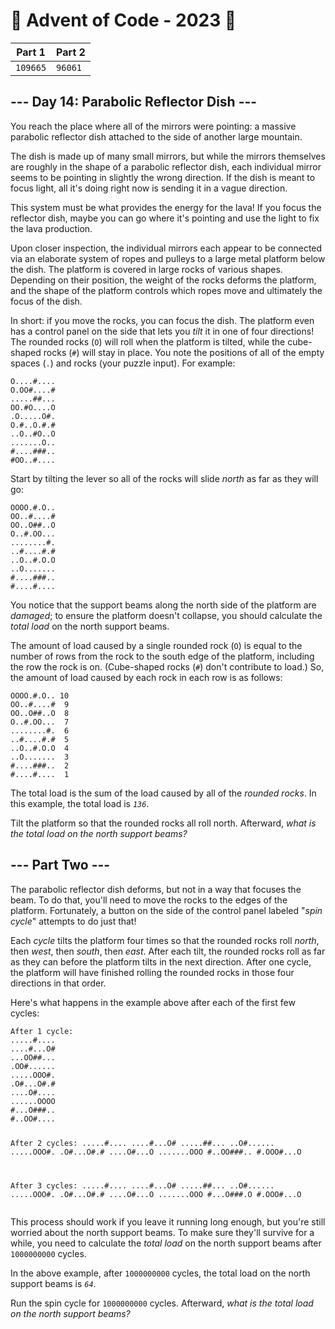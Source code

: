 # 🎄 Advent of Code - 2023 🎄
| Part 1 | Part 2 |
| ------ | ------ |
| `109665` | `96061` |

<h2>--- Day 14: Parabolic Reflector Dish ---</h2><p>You reach the place where all of the mirrors were pointing: a massive parabolic reflector dish <span title="Why, where do you attach YOUR massive parabolic reflector dishes?">attached</span> to the side of another large mountain.</p>
<p>The dish is made up of many small mirrors, but while the mirrors themselves are roughly in the shape of a parabolic reflector dish, each individual mirror seems to be pointing in slightly the wrong direction. If the dish is meant to focus light, all it's doing right now is sending it in a vague direction.</p>
<p>This system must be what provides the energy for the lava! If you focus the reflector dish, maybe you can go where it's pointing and use the light to fix the lava production.</p>
<p>Upon closer inspection, the individual mirrors each appear to be connected via an elaborate system of ropes and pulleys to a large metal platform below the dish. The platform is covered in large rocks of various shapes. Depending on their position, the weight of the rocks deforms the platform, and the shape of the platform controls which ropes move and ultimately the focus of the dish.</p>
<p>In short: if you move the rocks, you can focus the dish. The platform even has a control panel on the side that lets you <em>tilt</em> it in one of four directions! The rounded rocks (<code>O</code>) will roll when the platform is tilted, while the cube-shaped rocks (<code>#</code>) will stay in place. You note the positions of all of the empty spaces (<code>.</code>) and rocks (your puzzle input). For example:</p>
<pre><code>O....#....
O.OO#....#
.....##...
OO.#O....O
.O.....O#.
O.#..O.#.#
..O..#O..O
.......O..
#....###..
#OO..#....
</code></pre>
<p>Start by tilting the lever so all of the rocks will slide <em>north</em> as far as they will go:</p>
<pre><code>OOOO.#.O..
OO..#....#
OO..O##..O
O..#.OO...
........#.
..#....#.#
..O..#.O.O
..O.......
#....###..
#....#....
</code></pre>
<p>You notice that the support beams along the north side of the platform are <em>damaged</em>; to ensure the platform doesn't collapse, you should calculate the <em>total load</em> on the north support beams.</p>
<p>The amount of load caused by a single rounded rock (<code>O</code>) is equal to the number of rows from the rock to the south edge of the platform, including the row the rock is on. (Cube-shaped rocks (<code>#</code>) don't contribute to load.) So, the amount of load caused by each rock in each row is as follows:</p>
<pre><code>OOOO.#.O.. 10
OO..#....#  9
OO..O##..O  8
O..#.OO...  7
........#.  6
..#....#.#  5
..O..#.O.O  4
..O.......  3
#....###..  2
#....#....  1
</code></pre>
<p>The total load is the sum of the load caused by all of the <em>rounded rocks</em>. In this example, the total load is <code><em>136</em></code>.</p>
<p>Tilt the platform so that the rounded rocks all roll north. Afterward, <em>what is the total load on the north support beams?</em></p>

<h2 id="part2">--- Part Two ---</h2><p>The parabolic reflector dish deforms, but not in a way that focuses the beam. To do that, you'll need to move the rocks to the edges of the platform. Fortunately, a button on the side of the control panel labeled "<em>spin cycle</em>" attempts to do just that!</p>
<p>Each <em>cycle</em> tilts the platform four times so that the rounded rocks roll <em>north</em>, then <em>west</em>, then <em>south</em>, then <em>east</em>. After each tilt, the rounded rocks roll as far as they can before the platform tilts in the next direction. After one cycle, the platform will have finished rolling the rounded rocks in those four directions in that order.</p>
<p>Here's what happens in the example above after each of the first few cycles:</p>
<pre><code>After 1 cycle:
.....#....
....#...O#
...OO##...
.OO#......
.....OOO#.
.O#...O#.#
....O#....
......OOOO
#...O###..
#..OO#....

After 2 cycles:
.....#....
....#...O#
.....##...
..O#......
.....OOO#.
.O#...O#.#
....O#...O
.......OOO
#..OO###..
#.OOO#...O

After 3 cycles:
.....#....
....#...O#
.....##...
..O#......
.....OOO#.
.O#...O#.#
....O#...O
.......OOO
#...O###.O
#.OOO#...O
</code></pre>
<p>This process should work if you leave it running long enough, but you're still worried about the north support beams. To make sure they'll survive for a while, you need to calculate the <em>total load</em> on the north support beams after <code>1000000000</code> cycles.</p>
<p>In the above example, after <code>1000000000</code> cycles, the total load on the north support beams is <code><em>64</em></code>.</p>
<p>Run the spin cycle for <code>1000000000</code> cycles. Afterward, <em>what is the total load on the north support beams?</em></p>
